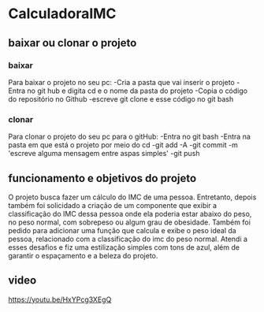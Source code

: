 # CalculadoraIMC
## baixar ou clonar o projeto
### baixar
Para baixar o projeto no seu pc: 
-Cria a pasta que vai inserir o projeto 
-Entra no git hub e digita cd e o nome da pasta do projeto 
-Copia o código do repositório no Github 
-escreve git clone e esse código no git bash

### clonar
Para clonar o projeto do seu pc para o gitHub: 
-Entra no git bash 
-Entra na pasta em que está o projeto por meio do cd 
-git add -A 
-git commit -m 'escreve alguma mensagem entre aspas simples' 
-git push

## funcionamento e objetivos do projeto
O projeto busca fazer um cálculo do IMC de uma pessoa. Entretanto, depois também foi solicidado a criação de um componente que exibir a classificação do IMC dessa pessoa onde ela poderia estar abaixo do peso, no peso normal, com sobrepeso ou algum grau de obesidade. Também foi pedido para adicionar uma função que calcula e exibe o peso ideal da pessoa, relacionado com a classificação do imc do peso normal. Atendi a esses desafios e fiz uma estilização simples com tons de azul, além de garantir o espaçamento e a beleza do projeto.

## video
https://youtu.be/HxYPcg3XEgQ